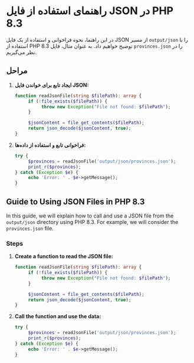# راهنمای استفاده از فایل JSON در PHP 8.3

در این راهنما، نحوه فراخوانی و استفاده از یک فایل JSON از مسیر `output/json` را با استفاده از PHP 8.3 توضیح خواهیم داد. به عنوان مثال، فایل `provinces.json` را در نظر می‌گیریم.

## مراحل

1. **ایجاد تابع برای خواندن فایل JSON:**

    ```php
    function readJsonFile(string $filePath): array {
         if (!file_exists($filePath)) {
              throw new Exception("File not found: $filePath");
         }

         $jsonContent = file_get_contents($filePath);
         return json_decode($jsonContent, true);
    }
    ```

2. **فراخوانی تابع و استفاده از داده‌ها:**

    ```php
    try {
         $provinces = readJsonFile('output/json/provinces.json');
         print_r($provinces);
    } catch (Exception $e) {
         echo 'Error: ' . $e->getMessage();
    }
    ```

## Guide to Using JSON Files in PHP 8.3

In this guide, we will explain how to call and use a JSON file from the `output/json` directory using PHP 8.3. For example, we will consider the `provinces.json` file.

### Steps

1. **Create a function to read the JSON file:**

    ```php
    function readJsonFile(string $filePath): array {
         if (!file_exists($filePath)) {
              throw new Exception("File not found: $filePath");
         }

         $jsonContent = file_get_contents($filePath);
         return json_decode($jsonContent, true);
    }
    ```

2. **Call the function and use the data:**

    ```php
    try {
         $provinces = readJsonFile('output/json/provinces.json');
         print_r($provinces);
    } catch (Exception $e) {
         echo 'Error: ' . $e->getMessage();
    }
    ```
